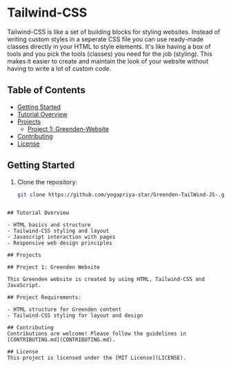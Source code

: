 # Tailwind-CSS

Tailwind-CSS is like a set of building blocks for styling websites. Instead of writing custom styles in a seperate CSS file you can use ready-made classes directly in your HTML to style elements. It's like having a box of tools and you pick the tools (classes) you need for the job (styling). This makes it easier to create and maintain the look of your website without having to write a lot of custom code.

## Table of Contents
- [Getting Started](#getting-started)
- [Tutorial Overview](#tutorial-overview)
- [Projects](#projects)
  - [Project 1: Greenden-Website](#project-1-greenden-website)
- [Contributing](#contributing)
- [License](#license)

## Getting Started

1. Clone the repository:
   ```bash
   git clone https://github.com/yogapriya-star/Greenden-TailWind-JS-.git
   
  ```

## Tutorial Overview

- HTML basics and structure
- Tailwind-CSS styling and layout
- Javascript interaction with pages
- Responsive web design principles

## Projects

## Project 1: Greenden Website

This Greenden website is created by using HTML, Tailwind-CSS and JavaScript.

## Project Requirements:

- HTML structure for Greenden content
- Tailwind-CSS styling for layout and design

## Contributing
Contributions are welcome! Please follow the guidelines in [CONTRIBUTING.md](CONTRIBUTING.md).

## License
This project is licensed under the [MIT License](LICENSE).
